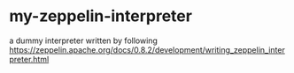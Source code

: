 # my-zeppelin-interpreter
a dummy interpreter written by following https://zeppelin.apache.org/docs/0.8.2/development/writing_zeppelin_interpreter.html
